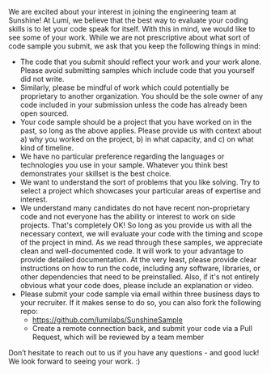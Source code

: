 We are excited about your interest in joining the engineering team at Sunshine! At Lumi, we believe that the best way to evaluate your coding skills is to let your code speak for itself. With this in mind, we would like to see some of your work. While we are not prescriptive about what sort of code sample you submit, we ask that you keep the following things in mind:

- The code that you submit should reflect your work and your work alone. Please avoid submitting samples which include code that you yourself did not write.
- Similarly, please be mindful of work which could potentially be proprietary to another organization. You should be the sole owner of any code included in your submission unless the code has already been open sourced.
- Your code sample should be a project that you have worked on in the past, so long as the above applies. Please provide us with context about a) why you worked on the project, b) in what capacity, and c) on what kind of timeline. 
- We have no particular preference regarding the languages or technologies you use in your sample. Whatever you think best demonstrates your skillset is the best choice.
- We want to understand the sort of problems that you like solving. Try to select a project which showcases your particular areas of expertise and interest.
- We understand many candidates do not have recent non-proprietary code and not everyone has the ability or interest to work on side projects. That's completely OK! So long as you provide us with all the necessary context, we will evaluate your code with the timing and scope of the project in mind.
As we read through these samples, we appreciate clean and well-documented code. It will work to your advantage to provide detailed documentation.  At the very least, please provide clear instructions on how to run the code, including any software, libraries, or other dependencies that need to be preinstalled.  Also, if it's not entirely obvious what your code does, please include an explanation or video.
- Please submit your code sample via email within three business days to your recruiter. If it makes sense to do so, you can also fork the following repo:
  - https://github.com/lumilabs/SunshineSample
  - Create a remote connection back, and submit your code via a Pull Request, which will be reviewed by a team member

Don’t hesitate to reach out to us if you have any questions - and good luck! We look forward to seeing your work. :)
